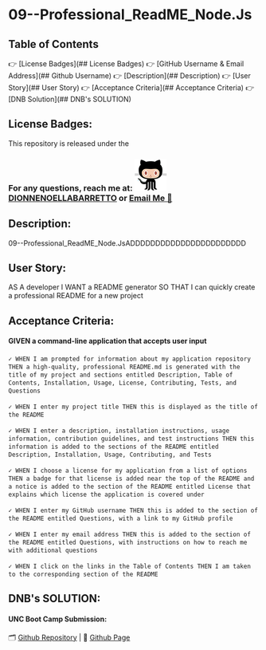 # 09--Professional_ReadME_Node.Js

## Table of Contents
👉 [License Badges](## License Badges)
👉 [GitHub Username & Email Address](## Github Username)
👉 [Description](## Description)
👉 [User Story](## User Story)
👉 [Acceptance Criteria](## Acceptance Criteria)
👉 [DNB Solution](## DNB's SOLUTION)
## License Badges:
 This repository is released under the 

### For any questions, reach me at: ![Github Logo](./assets/images/octocat.png?raw=true "Github Logo") [DIONNENOELLABARRETTO](https://github.com/DIONNENOELLABARRETTO) or  [Email Me 📧](		denverdionne@gmail.com)

## Description: 
09--Professional_ReadME_Node.JsADDDDDDDDDDDDDDDDDDDDDDD

## User Story: 
 AS A developer I WANT a README generator SO THAT I can quickly create a professional README for a new project

## Acceptance Criteria: 
#### GIVEN a command-line application that accepts user input 

    ✓ WHEN I am prompted for information about my application repository THEN a high-quality, professional README.md is generated with the title of my project and sections entitled Description, Table of Contents, Installation, Usage, License, Contributing, Tests, and Questions

    ✓ WHEN I enter my project title THEN this is displayed as the title of the README

    ✓ WHEN I enter a description, installation instructions, usage information, contribution guidelines, and test instructions THEN this information is added to the sections of the README entitled Description, Installation, Usage, Contributing, and Tests

    ✓ WHEN I choose a license for my application from a list of options THEN a badge for that license is added near the top of the README and a notice is added to the section of the README entitled License that explains which license the application is covered under

    ✓ WHEN I enter my GitHub username THEN this is added to the section of the README entitled Questions, with a link to my GitHub profile

    ✓ WHEN I enter my email address THEN this is added to the section of the README entitled Questions, with instructions on how to reach me with additional questions

    ✓ WHEN I click on the links in the Table of Contents THEN I am taken to the corresponding section of the README

## DNB's SOLUTION:
#### UNC Boot Camp Submission: 
🗂️ [Github Repository](https://github.com/DIONNENOELLABARRETTO/09--Professional_ReadME_Node.Js) | 📄 [Github Page](https://DIONNENOELLABARRETTO.github.io/09--Professional_ReadME_Node.Js)

